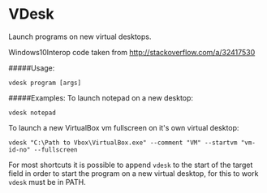 # VDesk
Launch programs on new virtual desktops.

Windows10Interop code taken from http://stackoverflow.com/a/32417530

#####Usage:

`vdesk program [args]`

#####Examples:
To launch notepad on a new desktop:

`vdesk notepad`

To launch a new VirtualBox vm fullscreen on it's own virtual desktop:

`vdesk "C:\Path to Vbox\VirtualBox.exe" --comment "VM" --startvm "vm-id-no" --fullscreen`

For most shortcuts it is possible to append `vdesk` to the start of the target field in order to start the program on a new virtual desktop, for this to work `vdesk` must be in PATH.

